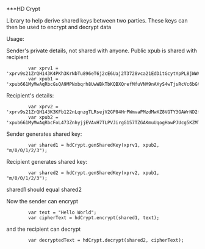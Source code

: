 ***HD Crypt

Library to help derive shared keys between two parties.
These keys can then be used to encrypt and decrypt data

Usage:

Sender's private details, not shared with anyone.  Public xpub is shared with recipient
```
        var xprv1 = 'xprv9s21ZrQH143K4PKh3KrNbTu896eT6j2cE6Uaj2T3728vca21EdDitGcytYpPL8jWWA7WoKTtTzaPAoXmFqcsiWdJutsxyuc421y9dzHaN48';
        var xpub1 = 'xpub661MyMwAqRbcGsQA9MPNxbqrh8UwWBkTbKQBXQrefMfuVNM9nAXyS4wTjsRcVc6bGtrXPTP7qFLkvFXMcJdiDhZcp55WBscuyXA32JdYsrL';
```        

Recipient's details:
```
        var xprv2 = 'xprv9s21ZrQH143K3KFb122nLqnzgTLRsejV2GP84HrPWmvaPMzdMwXZ8VGTY3GAWrND2fYg9neHeYvANN58XjiJoAJ2UhxosTzBqzz4nmMchR1';
        var xpub2 = 'xpub661MyMwAqRbcFoL473ZnhyjjEVAvH7TLPVJirgG157TZGAKmuUqogHawPJUcg5KZMTKK2hpB8vMYUL9rFuLy5ZSAgndyNUde9723wRZ1Lq8';
```

Sender generates shared key:
```
        var shared1 = hdCrypt.genSharedKey(xprv1, xpub2, "m/0/0/1/2/3");
```

Recipient generates shared key:
```        
        var shared2 = hdCrypt.genSharedKey(xprv2, xpub1, "m/0/0/1/2/3");
```

shared1 should equal shared2

Now the sender can encrypt
```
        var text = "Hello World";
        var cipherText = hdCrypt.encrypt(shared1, text);
```

and the recipient can decrypt
```
        var decryptedText = hdCrypt.decrypt(shared2, cipherText);
```
